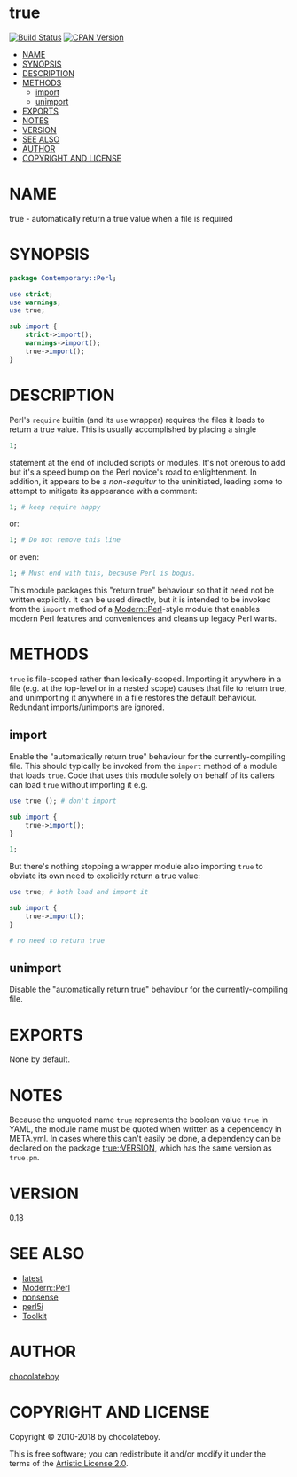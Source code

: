 # true

[![Build Status](https://secure.travis-ci.org/chocolateboy/true.svg)](http://travis-ci.org/chocolateboy/true)
[![CPAN Version](https://badge.fury.io/pl/true.svg)](https://metacpan.org/pod/true)

<!-- START doctoc generated TOC please keep comment here to allow auto update -->
<!-- DON'T EDIT THIS SECTION, INSTEAD RE-RUN doctoc TO UPDATE -->

- [NAME](#name)
- [SYNOPSIS](#synopsis)
- [DESCRIPTION](#description)
- [METHODS](#methods)
  - [import](#import)
  - [unimport](#unimport)
- [EXPORTS](#exports)
- [NOTES](#notes)
- [VERSION](#version)
- [SEE ALSO](#see-also)
- [AUTHOR](#author)
- [COPYRIGHT AND LICENSE](#copyright-and-license)

<!-- END doctoc generated TOC please keep comment here to allow auto update -->

# NAME

true - automatically return a true value when a file is required

# SYNOPSIS

```perl
package Contemporary::Perl;

use strict;
use warnings;
use true;

sub import {
    strict->import();
    warnings->import();
    true->import();
}
```

# DESCRIPTION

Perl's `require` builtin (and its `use` wrapper) requires the files it loads to return a true value.
This is usually accomplished by placing a single

```perl
1;
```

statement at the end of included scripts or modules. It's not onerous to add but it's
a speed bump on the Perl novice's road to enlightenment. In addition, it appears to be
a _non-sequitur_ to the uninitiated, leading some to attempt to mitigate its appearance
with a comment:

```perl
1; # keep require happy
```

or:

```perl
1; # Do not remove this line
```

or even:

```perl
1; # Must end with this, because Perl is bogus.
```

This module packages this "return true" behaviour so that it need not be written explicitly.
It can be used directly, but it is intended to be invoked from the `import` method of a
[Modern::Perl](https://metacpan.org/pod/Modern::Perl)-style module that enables modern Perl features and conveniences
and cleans up legacy Perl warts.

# METHODS

`true` is file-scoped rather than lexically-scoped. Importing it anywhere in a
file (e.g. at the top-level or in a nested scope) causes that file to return true,
and unimporting it anywhere in a file restores the default behaviour. Redundant imports/unimports
are ignored.

## import

Enable the "automatically return true" behaviour for the currently-compiling file. This should
typically be invoked from the `import` method of a module that loads `true`. Code that uses
this module solely on behalf of its callers can load `true` without importing it e.g.

```perl
use true (); # don't import

sub import {
    true->import();
}

1;
```

But there's nothing stopping a wrapper module also importing `true` to obviate its own need to
explicitly return a true value:

```perl
use true; # both load and import it

sub import {
    true->import();
}

# no need to return true
```

## unimport

Disable the "automatically return true" behaviour for the currently-compiling file.

# EXPORTS

None by default.

# NOTES

Because the unquoted name `true` represents the boolean value `true` in YAML, the module name must be
quoted when written as a dependency in META.yml. In cases where this can't easily be done,
a dependency can be declared on the package [true::VERSION](https://metacpan.org/pod/true::VERSION), which has the same version as `true.pm`.

# VERSION

0.18

# SEE ALSO

* [latest](https://metacpan.org/pod/latest)
* [Modern::Perl](https://metacpan.org/pod/Modern::Perl)
* [nonsense](https://metacpan.org/pod/nonsense)
* [perl5i](https://metacpan.org/pod/perl5i)
* [Toolkit](https://metacpan.org/pod/Toolkit)

# AUTHOR

[chocolateboy](mailto:chocolate@cpan.org)

# COPYRIGHT AND LICENSE

Copyright © 2010-2018 by chocolateboy.

This is free software; you can redistribute it and/or modify it under the terms of the
[Artistic License 2.0](http://www.opensource.org/licenses/artistic-license-2.0.php).
